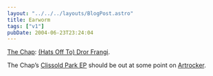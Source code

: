 ```yaml
---
layout: "../../../layouts/BlogPost.astro"
title: Earworm
tags: ["v1"]
pubDate: 2004-06-23T23:24:04
---
```


[The Chap][1]: [(Hats Off To) Dror Frangi][2].

The Chap&#8217;s [Clissold Park EP][3] should be out at some point on [Artrocker][4].

[1]: http://thechap.org/
[2]: http://www.thechap.nildram.co.uk/horse-lyrics.html "The Chap: The Horse lyrics sheet"
[3]: http://www.thechap.nildram.co.uk/releases2004.html "The Chap: Releases 2004"
[4]: http://www.artrocker.com/
